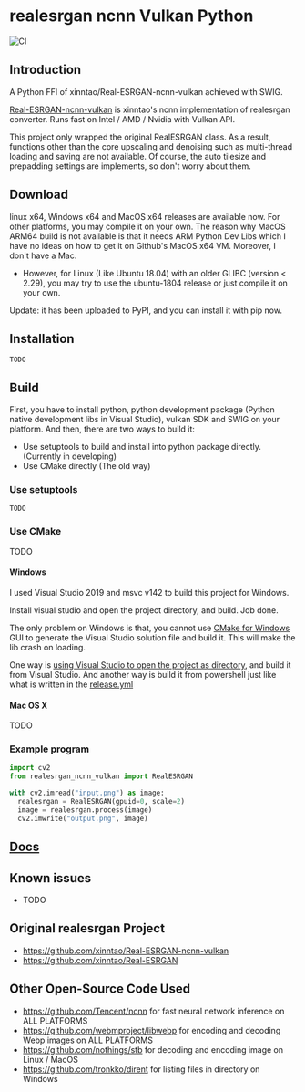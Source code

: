# realesrgan ncnn Vulkan Python

![CI](https://github.com/media2x/realcugan-ncnn-vulkan-python/workflows/CI/badge.svg)

## Introduction

A Python FFI of xinntao/Real-ESRGAN-ncnn-vulkan achieved with SWIG.

[Real-ESRGAN-ncnn-vulkan](https://github.com/xinntao/Real-ESRGAN-ncnn-vulkan) is xinntao's ncnn implementation of realesrgan converter. Runs fast on Intel / AMD / Nvidia with Vulkan API.

This project only wrapped the original RealESRGAN class. As a result, functions other than the core upscaling and denoising such as multi-thread loading and saving are not available. Of course, the auto tilesize and prepadding settings are implements, so don't worry about them.

## Download

linux x64, Windows x64 and MacOS x64 releases are available now. For other platforms, you may compile it on your own.
The reason why MacOS ARM64 build is not available is that it needs ARM Python Dev Libs which I have no ideas on how to
get it on Github's MacOS x64 VM. Moreover, I don't have a Mac.

- However, for Linux (Like Ubuntu 18.04) with an older GLIBC (version < 2.29), you may try to use the ubuntu-1804 release or just compile it on your own.

Update: it has been uploaded to PyPI, and you can install it with pip now.

## Installation

```shell
TODO
```

## Build

First, you have to install python, python development package (Python native development libs in Visual Studio), vulkan SDK and SWIG on your platform. And then, there are two ways to build it:

- Use setuptools to build and install into python package directly. (Currently in developing)
- Use CMake directly (The old way)

### Use setuptools

```shell
TODO
```

### Use CMake

TODO

#### Windows

I used Visual Studio 2019 and msvc v142 to build this project for Windows.

Install visual studio and open the project directory, and build. Job done.

The only problem on Windows is that, you cannot use [CMake for Windows](https://cmake.org/download/) GUI to generate the Visual Studio solution file and build it. This will make the lib crash on loading.

One way is [using Visual Studio to open the project as directory](https://www.microfocus.com/documentation/visual-cobol/vc50/VS2019/GUID-BE1C48AA-DB22-4F38-9644-E9B48658EF36.html), and build it from Visual Studio.
And another way is build it from powershell just like what is written in the [release.yml](.github/workflows/release.yml)

#### Mac OS X

TODO

### Example program

```python
import cv2
from realesrgan_ncnn_vulkan import RealESRGAN

with cv2.imread("input.png") as image:
  realesrgan = RealESRGAN(gpuid=0, scale=2)
  image = realesrgan.process(image)
  cv2.imwrite("output.png", image)
```

## [Docs](Docs.md)

## Known issues

- TODO

## Original realesrgan Project

- https://github.com/xinntao/Real-ESRGAN-ncnn-vulkan
- https://github.com/xinntao/Real-ESRGAN

## Other Open-Source Code Used

- https://github.com/Tencent/ncnn for fast neural network inference on ALL PLATFORMS
- https://github.com/webmproject/libwebp for encoding and decoding Webp images on ALL PLATFORMS
- https://github.com/nothings/stb for decoding and encoding image on Linux / MacOS
- https://github.com/tronkko/dirent for listing files in directory on Windows
